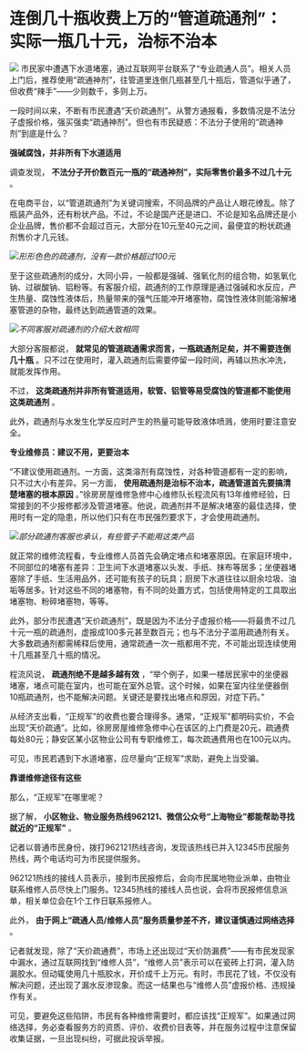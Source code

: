 

# 连倒几十瓶收费上万的“管道疏通剂”：实际一瓶几十元，治标不治本

![](https://inews.gtimg.com/om_bt/O_uIWgcaG8pIVGmILxZ1x3lgSjCS40CHgypozMcWErIoQAA/1000)
市民家中遭遇下水道堵塞，通过互联网平台联系了“专业疏通人员”。相关人员上门后，推荐使用“疏通神剂”，往管道里连倒几瓶甚至几十瓶后，管道似乎通了，但收费“辣手”——少则数千，多则上万。

一段时间以来，不断有市民遭遇“天价疏通剂”。从警方通报看，多数情况是不法分子虚报价格，强买强卖“疏通神剂”。但也有市民疑惑：不法分子使用的“疏通神剂”到底是什么？

**强碱腐蚀，并非所有下水道适用**

调查发现， **不法分子开价数百元一瓶的“疏通神剂”，实际零售价最多不过几十元** 。

在电商平台，以“管道疏通剂”为关键词搜索，不同品牌的产品让人眼花缭乱。除了瓶装产品外，还有粉状产品。不过，不论是国产还是进口、不论是知名品牌还是小企业品牌，售价都不会超过百元，大部分在10元至40元之间，最便宜的粉状疏通剂售价才几元钱。

![](https://inews.gtimg.com/om_bt/Omqc04q33Kq0CWQGBzwdMiCChudN6HqnR9zBKzbi1g1GoAA/1000)_形形色色的疏通剂，没有一款价格超过100元_

至于这些疏通剂的成分，大同小异，一般都是强碱、强氧化剂的组合物，如氢氧化钠、过碳酸钠、铝粉等。有客服介绍，疏通剂的工作原理是通过强碱和水反应，产生热量、腐蚀性液体后，热量带来的强气压能冲开堵塞物，腐蚀性液体则能溶解堵塞管道的杂物，最终达到疏通管道的效果。

![](https://inews.gtimg.com/om_bt/O0UvWoHlI60oKeenylKt5_3rSjxyRuFgnBIwH2kXPDtvQAA/1000)_不同客服对疏通剂的介绍大致相同_

大部分客服都说， **就常见的管道疏通需求而言，一瓶疏通剂足矣，并不需要连倒几十瓶**
。只不过在使用时，灌入疏通剂后需要停留一段时间，再辅以热水冲洗，就能发挥作用。

不过， **这类疏通剂并非所有管道适用，软管、铝管等易受腐蚀的管道都不能使用这类疏通剂** 。

此外，疏通剂与水发生化学反应时产生的热量可能导致液体喷溅，使用时要注意安全。

**专业维修员：建议不用，更要治本**

“不建议使用疏通剂。一方面，这类溶剂有腐蚀性，对各种管道都有一定的影响，只不过大小有差异。另一方面，
**使用疏通剂是治标不治本，疏通管道首先要搞清楚堵塞的根本原因**
。”徐房房屋维修急修中心维修队长程流风有13年维修经验，日常接到的不少报修都涉及管道堵塞。他说，疏通剂并不是解决堵塞的最佳选择，使用时有一定的隐患，所以他们只有在市民强烈要求下，才会使用疏通剂。

![](https://inews.gtimg.com/om_bt/Oc9uMXxYgOyJPMo_0cRc9xPPlzhGJkrJec8pYhrogiXqUAA/1000)_部分疏通剂客服也承认，有些管子不能用这类产品_

就正常的维修流程看，专业维修人员首先会确定堵点和堵塞原因。在家庭环境中，不同部位的堵塞有差异：卫生间下水道堵塞以头发、手纸、抹布等居多；坐便器堵塞除了手纸、生活用品外，还可能有孩子的玩具；厨房下水道往往以厨余垃圾、油垢等居多。针对这些不同的堵塞物，有不同的处置方式，包括使用特定的工具取出堵塞物、粉碎堵塞物，等等。

此外，部分市民遭遇“天价疏通剂”，既是因为不法分子虚报价格——将最贵不过几十元一瓶的疏通剂，虚报成100多元甚至数百元；也与不法分子滥用疏通剂有关。大多数疏通剂都需稀释后使用，通常疏通一次一瓶都用不完，不可能出现连续使用十几瓶甚至几十瓶的情况。

程流风说， **疏通剂绝不是越多越有效**
，“举个例子，如果一楼居民家中的坐便器堵塞，堵点可能在室内，也可能在室外总管。这个时候，如果在室内往坐便器倒10瓶疏通剂，也不能解决问题。关键还是要找出堵点和原因，对症下药。”

从经济支出看，“正规军”的收费也要合理得多。通常，“正规军”都明码实价，不会出现“天价疏通”。比如，徐房房屋维修急修中心在该区的上门费是20元，疏通费每处80元；静安区某小区物业公司有专职维修工，每次疏通费用也在100元以内。

可见，市民若遇到下水道堵塞，应尽量向“正规军”求助，避免上当受骗。

**靠谱维修途径有这些**

那么，“正规军”在哪里呢？

据了解， **小区物业、物业服务热线962121、微信公众号“上海物业”都能帮助寻找就近的“正规军”** 。

记者以普通市民身份，拨打962121热线咨询，发现该热线已并入12345市民服务热线，两个电话均可为市民提供服务。

962121热线的接线人员表示，接到市民报修后，会向市民属地物业派单，由物业联系维修人员尽快上门服务。12345热线的接线人员也说，会将市民报修信息派单，相关单位会在1个工作日联系报修人。

此外， **由于网上“疏通人员/维修人员”服务质量参差不齐，建议谨慎通过网络选择** 。

记者就发现，除了“天价疏通费”，市场上还出现过“天价防漏费”——有市民发现家中漏水，通过互联网找到“维修人员”，“维修人员”表示可以在瓷砖上打洞，灌入防漏胶水。但动辄使用几十瓶胶水，开价成千上万元。有时，市民花了钱，不仅没有解决问题，还出现了漏水反渗现象。而这一结果也与“维修人员”虚报价格、违规操作有关。

可见，要避免这些陷阱，市民有各种维修需要时，都应该找“正规军”。如果通过网络选择，务必查看服务方的资质、评价、收费价目表等，并在服务过程中注意保留收集证据，一旦出现纠纷，可据此投诉举报。

